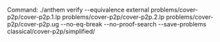 Command: ./anthem verify --equivalence external problems/cover-p2p/cover-p2p.1.lp problems/cover-p2p/cover-p2p.2.lp problems/cover-p2p/cover-p2p.ug  --no-eq-break --no-proof-search --save-problems classical/cover-p2p/simplified/